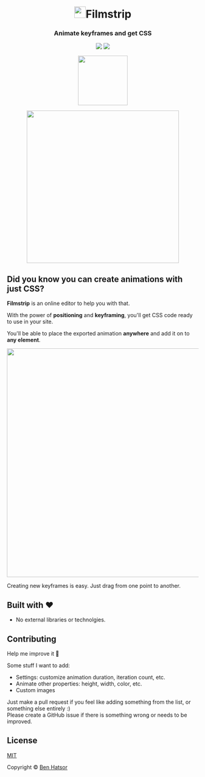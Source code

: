 <h1 align="center"><img src="icon.svg" height="30" width="30">Filmstrip</h1>
<p align="center">
  <h3 align="center">  
    Animate keyframes and get CSS
  </h3>
</p>
<p align="center">
  <a target='_blank' href='https://github.com/benhatsor/filmstrip/releases'><img src='https://img.shields.io/github/v/release/benhatsor/filmstrip?color=green&include_prereleases'/></a>
  <a target='_blank' href='./LICENSE'><img src='https://img.shields.io/badge/license-MIT-blue.svg'/></a>
</p>

<p align="center">
  <a href="https://filmstrip.berryscript.com"><img width="130" src="images/green-button.png"></a>
</p>

<p align="center">
  <img width="400" src="images/scrn1.png">
  <!-- <img width="400" src="images/preview.gif"> -->
</p>

## Did you know you can create animations with just CSS?

**Filmstrip** is an online editor to help you with that.

With the power of **positioning** and **keyframing**, you'll get CSS code ready to use in your site.

You'll be able to place the exported animation **anywhere** and add it on to **any element**.

<p align="center">
  <img width="600" src="images/scrn2.png">
</p>

Creating new keyframes is easy. Just drag from one point to another.

## Built with :heart:
- No external libraries or technolgies.

## Contributing

Help me improve it :seedling:

Some stuff I want to add:
- Settings: customize animation duration, iteration count, etc.
- Animate other properties: height, width, color, etc.
- Custom images

Just make a pull request if you feel like adding something from the list, or something else entirely :)  
Please create a GitHub issue if there is something wrong or needs to be improved.

## License

[MIT](/LICENSE)

Copyright © [Ben Hatsor](https://www.berryscript.com)
